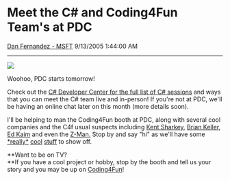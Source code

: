 <div id="page">

# Meet the C\# and Coding4Fun Team's at PDC

[Dan Fernandez -
MSFT](https://social.msdn.microsoft.com/profile/Dan%20Fernandez%20-%20MSFT)
9/13/2005 1:44:00 AM

-----

<div id="content">

![](http://msdn.microsoft.com/vcsharp/art/home_pdc_masthead.gif)

Woohoo, PDC starts tomorrow\!

Check out the [C\# Developer Center for the full list of C\#
sessions](http://msdn.microsoft.com/vcsharp/community/events/pdc05/default.aspx)
and ways that you can meet the C\# team live and in-person\! If you're
not at PDC, we'll be having an online chat later on this month (more
details soon).

I'll be helping to man the Coding4Fun booth at PDC, along with several
cool companies and the C4f usual suspects including [Kent
Sharkey](http://blogs.msdn.com/ksharkey/), [Brian
Keller](http://blogs.msdn.com/briankel/), [Ed
Kaim](http://www.sharplogic.com/blogs/ed/) and even the
[Z-Man.](http://www.thezbuffer.com/) Stop by and say "hi" as we'll have
some
[\*really\*](http://msdn.microsoft.com/coding4fun/half-life/default.aspx)
[cool](http://finalizer.net/)
[stuff](http://msdn.microsoft.com/coding4fun/diy/default.aspx) to show
off.

**Want to be on TV?  
**If you have a cool project or hobby, stop by the booth and tell us
your story and you may be up on
[Coding4Fun](http://msdn.microsoft.com/coding4fun/)\!

 

</div>

</div>
